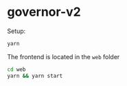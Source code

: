 
# governor-v2

Setup:

```bash
yarn
```

The frontend is located in the `web` folder

```bash
cd web
yarn && yarn start
```

